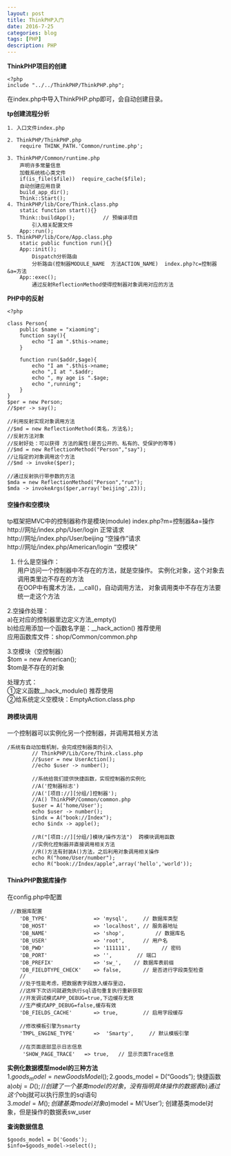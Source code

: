 ```yaml
---
layout: post
title: ThinkPHP入门
date: 2016-7-25
categories: blog
tags: [PHP]
description: PHP
---
```


**ThinkPHP项目的创建**            

```
<?php
include "../../ThinkPHP/ThinkPHP.php";
```

在index.php中导入ThinkPHP.php即可，会自动创建目录。  


**tp创建流程分析**           

```
1. 入口文件index.php

2. ThinkPHP/ThinkPHP.php
    require THINK_PATH.'Common/runtime.php';

3. ThinkPHP/Common/runtime.php
    声明许多常量信息
    加载系统核心类文件
    if(is_file($file))  require_cache($file);
    自动创建应用目录
    build_app_dir();
    Think::Start();
4. ThinkPHP/lib/Core/Think.class.php
    static function start(){}
    Think::buildApp();         // 预编译项目
        引入相关配置文件
    App::run();
5. ThinkPHP/lib/Core/App.class.php
    static public function run(){}
    App::init();
        Dispatch分析路由
        分析路由(控制器MODULE_NAME  方法ACTION_NAME)  index.php?c=控制器&a=方法
    App::exec();
        通过反射ReflectionMethod使得控制器对象调用对应的方法
```


**PHP中的反射**  

```
<?php

class Person{
    public $name = "xiaoming";
    function say(){
        echo "I am ".$this->name;
    }

    function run($addr,$age){
        echo "I am ".$this->name;
        echo ",I at ".$addr;
        echo ", my age is ".$age;
        echo ",running";
    }
}
$per = new Person;
//$per -> say();

//利用反射实现对象调用方法
//$md = new ReflectionMethod(类名，方法名);
//反射方法对象
//反射好处：可以获得 方法的属性(是否公开的、私有的、受保护的等等)
//$md = new ReflectionMethod("Person","say");
//让指定的对象调用这个方法
//$md -> invoke($per);

//通过反射执行带参数的方法
$mda = new ReflectionMethod("Person","run");
$mda -> invokeArgs($per,array('beijing',23));
```


#### 空操作和空模块                   
tp框架把MVC中的控制器称作是模块(module)  index.php?m=控制器&a=操作     
http://网址/index.php/User/login  正常请求             
http://网址/index.php/User/beijing  “空操作”请求                   
http://网址/index.php/American/login  “空模块”            

1. 什么是空操作：         
	用户访问一个控制器中不存在的方法，就是空操作。
实例化对象，这个对象去调用类里边不存在的方法         
	在OOP中有魔术方法，__call()，自动调用方法，
对象调用类中不存在方法要统一走这个方法           

2.空操作处理：         
a)在对应的控制器里边定义方法_empty()               
b)给应用添加一个函数名字是：__hack_action() 推荐使用               
应用函数库文件：shop/Common/common.php               

3.空模块（空控制器）       
$tom = new  American();           
$tom是不存在的对象           

处理方式：       
①定义函数__hack_module()  推荐使用        
②给系统定义空模块：EmptyAction.class.php          


#### 跨模块调用
一个控制器可以实例化另一个控制器，并调用其相关方法           


```
/系统有自动加载机制，会完成控制器类的引入
        // ThinkPHP/Lib/Core/Think.class.php
        //$user = new UserAction();
        //echo $user -> number();
        
        //系统给我们提供快捷函数，实现控制器的实例化
        //A('控制器标志')
        //A('[项目://][分组/]控制器');
        //A() ThinkPHP/Common/common.php
        $user = A('home/User');
        echo $user -> number();
        $indx = A("book://Index");
        echo $indx -> apple();
        
        //R("[项目://][分组/]模块/操作方法")  跨模块调用函数
        //实例化控制器并直接调用相关方法
        //R()方法有封装A()方法，之后利用对象调用相关操作
        echo R("home/User/number");
        echo R("book://Index/apple",array('hello','world'));
```



#### ThinkPHP数据库操作             

在config.php中配置

```
 //数据库配置
    'DB_TYPE'               => 'mysql',     // 数据库类型
    'DB_HOST'               => 'localhost', // 服务器地址
    'DB_NAME'               => 'shop',          // 数据库名
    'DB_USER'               => 'root',      // 用户名
    'DB_PWD'                => '111111',          // 密码
    'DB_PORT'               => '',        // 端口
    'DB_PREFIX'             => 'sw_',    // 数据库表前缀
    'DB_FIELDTYPE_CHECK'    => false,       // 是否进行字段类型检查
    //
    //处于性能考虑，把数据表字段放入缓存里边，
    //这样下次访问就避免执行sql语句重复执行重新获取
    //开发调试模式APP_DEBUG=true,下边缓存无效
    //生产模式APP_DEBUG=false,缓存有效
    'DB_FIELDS_CACHE'       => true,        // 启用字段缓存
    
    //修改模板引擎为smarty
    'TMPL_ENGINE_TYPE'      =>  'Smarty',     // 默认模板引擎 
    
    //在页面底部显示日志信息
     'SHOW_PAGE_TRACE'   => true,   // 显示页面Trace信息
```

**实例化数据模型model的三种方法**            
1.$goods_model  = new GoodsModel();            
2.$goods_model  = D(“Goods”);   快捷函数             
a)$obj = D();  //创建了一个基类model的对象，没有指明具体操作的数据表            
b)通过这个$obj就可以执行原生的sql语句                 
3.$model = M();   创建基类model对象               
a)$model = M(‘User’);  创建基类model对象，但是操作的数据表sw_user                 


**查询数据信息**        

```
$goods_model = D('Goods');
$info=$goods_model->select();
```


